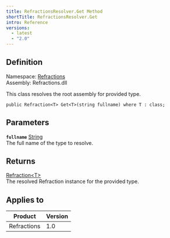```yaml
---
title: RefractionsResolver.Get Method
shortTitle: RefractionsResolver.Get
intro: Reference
versions:
  - latest
  - "2.0"
---
```


## Definition

Namespace: [Refractions](./refractions)  
Assembly: Refractions.dll

This class resolves the root assembly for provided type.

```csharp:C#
public Refraction<T> Get<T>(string fullname) where T : class;
```

## Parameters

**`fullname`** [String](https://docs.microsoft.com/en-us/dotnet/api/system.string)  
The full name of the type to resolve.

## Returns

[Refraction&lt;T>](./refractions.refraction)  
The resolved Refraction instance for the provided type.

## Applies to

| Product     | Version |
| ----------- | ------- |
| Refractions | 1.0     |
